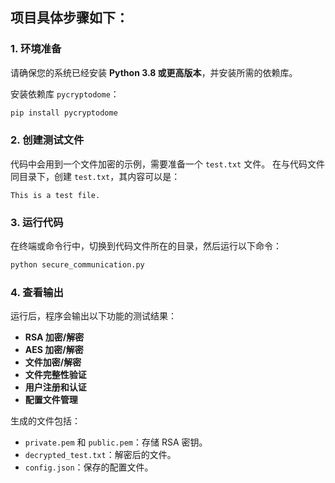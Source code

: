 ## 项目具体步骤如下：

### 1. **环境准备**
请确保您的系统已经安装 **Python 3.8 或更高版本**，并安装所需的依赖库。

安装依赖库 `pycryptodome`：
```bash
pip install pycryptodome
```

### 2. **创建测试文件**
代码中会用到一个文件加密的示例，需要准备一个 `test.txt` 文件。
在与代码文件同目录下，创建 `test.txt`，其内容可以是：
```
This is a test file.
```

### 3. **运行代码**
在终端或命令行中，切换到代码文件所在的目录，然后运行以下命令：
```bash
python secure_communication.py
```

### 4. **查看输出**
运行后，程序会输出以下功能的测试结果：
- **RSA 加密/解密**
- **AES 加密/解密**
- **文件加密/解密**
- **文件完整性验证**
- **用户注册和认证**
- **配置文件管理**

生成的文件包括：
- `private.pem` 和 `public.pem`：存储 RSA 密钥。
- `decrypted_test.txt`：解密后的文件。
- `config.json`：保存的配置文件。

